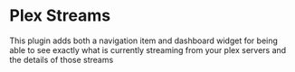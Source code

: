 Plex Streams
============

This plugin adds both a navigation item and dashboard widget for being able to see exactly what is currently streaming from your plex servers and the details of those streams

